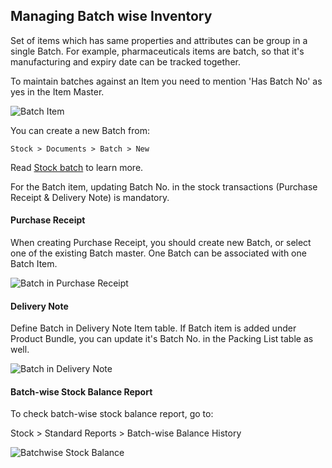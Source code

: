 ## Managing Batch wise Inventory

Set of items which has same properties and attributes can be group in a single Batch. For example, pharmaceuticals items are batch, so that it's manufacturing and expiry date can be tracked together.

To maintain batches against an Item you need to mention 'Has Batch No' as yes in the Item Master.

![Batch Item](https://docs.erpnext.com/files/batchwise-stock-1.png)

You can create a new Batch from:

`Stock > Documents > Batch > New`

Read [Stock batch](https://docs.erpnext.com/docs/v13/user/manual/en/stock/batch.html) to learn more.

For the Batch item, updating Batch No. in the stock transactions (Purchase Receipt & Delivery Note) is mandatory.

#### Purchase Receipt

When creating Purchase Receipt, you should create new Batch, or select one of the existing Batch master. One Batch can be associated with one Batch Item.

![Batch in Purchase Receipt](https://docs.erpnext.com/files/batchwise-stock-2.png)

#### Delivery Note

Define Batch in Delivery Note Item table. If Batch item is added under Product Bundle, you can update it's Batch No. in the Packing List table as well.

![Batch in Delivery Note](https://docs.erpnext.com/files/batchwise-stock-3.png)

#### Batch-wise Stock Balance Report

To check batch-wise stock balance report, go to:

Stock > Standard Reports > Batch-wise Balance History

![Batchwise Stock Balance](https://docs.erpnext.com/files/batchwise-stock-4.png)